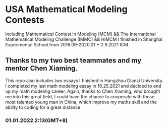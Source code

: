 # USA Mathematical Modeling Contests
Including Mathematical Contest in Modeling (MCM) && The International Mathematical Modeling Challenge (IMMC) && HiMCM I finished in Shanghai Experimental School from 2016.09-2020.01 + 2.9.2021 ICM 
## Thanks to my two best teammates and my mentor Chen Xiaming.
This repo also includes two essays I finished in Hangzhou Dianzi University. I completed my last math modeling essay in 10.25.2021 and decided to end up my math modeling career. Again, thanks to Chen Xiaming, who brought me into this great field, I could have the chance to cooperate with those most talented young man in China, which improve my maths skill and the ability to coding for a great distance.
### 01.01.2022 2:13(GMT+8)
